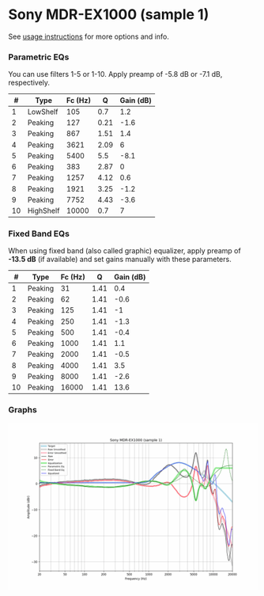 # Sony MDR-EX1000 (sample 1)
See [usage instructions](https://github.com/jaakkopasanen/AutoEq#usage) for more options and info.

### Parametric EQs
You can use filters 1-5 or 1-10. Apply preamp of -5.8 dB or -7.1 dB, respectively.

|   # | Type      |   Fc (Hz) |    Q |   Gain (dB) |
|-----|-----------|-----------|------|-------------|
|   1 | LowShelf  |       105 | 0.7  |         1.2 |
|   2 | Peaking   |       127 | 0.21 |        -1.6 |
|   3 | Peaking   |       867 | 1.51 |         1.4 |
|   4 | Peaking   |      3621 | 2.09 |         6   |
|   5 | Peaking   |      5400 | 5.5  |        -8.1 |
|   6 | Peaking   |       383 | 2.87 |         0   |
|   7 | Peaking   |      1257 | 4.12 |         0.6 |
|   8 | Peaking   |      1921 | 3.25 |        -1.2 |
|   9 | Peaking   |      7752 | 4.43 |        -3.6 |
|  10 | HighShelf |     10000 | 0.7  |         7   |

### Fixed Band EQs
When using fixed band (also called graphic) equalizer, apply preamp of **-13.5 dB** (if available) and set gains manually with these parameters.

|   # | Type    |   Fc (Hz) |    Q |   Gain (dB) |
|-----|---------|-----------|------|-------------|
|   1 | Peaking |        31 | 1.41 |         0.4 |
|   2 | Peaking |        62 | 1.41 |        -0.6 |
|   3 | Peaking |       125 | 1.41 |        -1   |
|   4 | Peaking |       250 | 1.41 |        -1.3 |
|   5 | Peaking |       500 | 1.41 |        -0.4 |
|   6 | Peaking |      1000 | 1.41 |         1.1 |
|   7 | Peaking |      2000 | 1.41 |        -0.5 |
|   8 | Peaking |      4000 | 1.41 |         3.5 |
|   9 | Peaking |      8000 | 1.41 |        -2.6 |
|  10 | Peaking |     16000 | 1.41 |        13.6 |

### Graphs
![](./Sony%20MDR-EX1000%20(sample%201).png)

